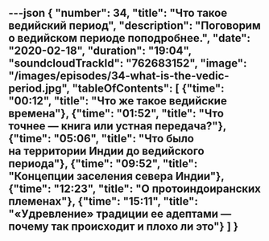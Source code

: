 ---json
{
	"number": 34,
	"title": "Что такое ведийский период",
	"description": "Поговорим о&nbsp;ведийском периоде поподробнее.",
	"date": "2020-02-18",
	"duration": "19:04",
	"soundcloudTrackId": "762683152",
	"image": "/images/episodes/34-what-is-the-vedic-period.jpg",
	"tableOfContents": [
		{"time": "00:12", "title": "Что&nbsp;же такое ведийские времена"},
		{"time": "01:52", "title": "Что точнее&nbsp;&mdash; книга или устная передача?"},
		{"time": "05:06", "title": "Что было на&nbsp;территории Индии до&nbsp;ведийского периода"},
		{"time": "09:52", "title": "Концепции заселения севера Индии"},
		{"time": "12:23", "title": "О&nbsp;протоиндоиранских племенах"},
		{"time": "15:11", "title": "&laquo;Удревление&raquo; традиции ее&nbsp;адептами&nbsp;&mdash; почему так происходит и&nbsp;плохо&nbsp;ли это"}
	]
}
---
